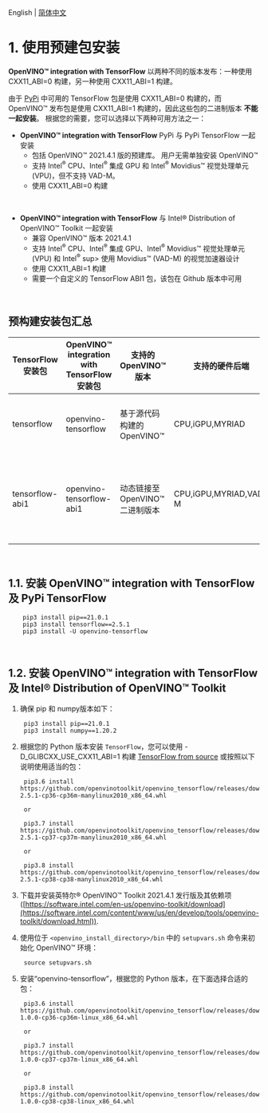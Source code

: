 English | [简体中文](./INSTALL_cn.md) 

# 1. <a name='Pre-BuiltPackages'></a>使用预建包安装

**OpenVINO™ integration with TensorFlow** 以两种不同的版本发布：一种使用 CXX11_ABI=0 构建，另一种使用 CXX11_ABI=1 构建。

由于 [PyPi](https://pypi.org) 中可用的 TensorFlow 包是使用 CXX11_ABI=0 构建的，而 OpenVINO™ 发布包是使用 CXX11_ABI=1 构建的，因此这些包的二进制版本 **不能一起安装**。 根据您的需要，您可以选择以下两种可用方法之一：

- **OpenVINO™ integration with TensorFlow** PyPi 与 PyPi TensorFlow 一起安装
    * 包括 OpenVINO™ 2021.4.1 版的预建库。 用户无需单独安装 OpenVINO™ 
    * 支持 Intel<sup>®</sup> CPU、Intel<sup>®</sup> 集成 GPU 和 Intel<sup>®</sup> Movidius™ 视觉处理单元 (VPU)，但不支持 VAD-M。
    * 使用 CXX11_ABI=0 构建  

<br/>  

- **OpenVINO™ integration with TensorFlow** 与 Intel® Distribution of OpenVINO™ Toolkit 一起安装
    * 兼容 OpenVINO™ 版本 2021.4.1
    * 支持 Intel<sup>®</sup> CPU、Intel<sup>®</sup> 集成 GPU、Intel<sup>®</sup> Movidius™ 视觉处理单元 (VPU) 和 Intel<sup>®</sup> sup> 使用 Movidius™ (VAD-M) 的视觉加速器设计
    * 使用 CXX11_ABI=1 构建  
    * 需要一个自定义的 TensorFlow ABI1 包，该包在 Github 版本中可用 

<br/>  

## <a name='Prebuiltpackagessummary'></a>预构建安装包汇总
  
|TensorFlow 安装包| **OpenVINO™ integration with TensorFlow** 安装包|支持的 OpenVINO™ 版本|支持的硬件后端|注释|
| -----------------|-----------------------------------|----------------------------|---------------------------|----------------|
|tensorflow| openvino-tensorflow| 基于源代码构建的 OpenVINO™|CPU,iGPU,MYRIAD|**OpenVINO™** 库通过源代码构建，包含在 wheel 安装包中|
|tensorflow-abi1| openvino-tensorflow-abi1|动态链接至 OpenVINO™ 二进制版本|CPU,iGPU,MYRIAD,VAD-M|**OpenVINO™ integration with TensorFlow** 库可动态链接至 OpenVINO™ 二进制文件|
<br/>  

##  1.1. <a name='InstallOpenVINOintegrationwithTensorFlowalongsidePyPiTensorFlow'></a>安装 **OpenVINO™ integration with TensorFlow** 及 PyPi TensorFlow

        pip3 install pip==21.0.1
        pip3 install tensorflow==2.5.1
        pip3 install -U openvino-tensorflow
<br/> 

##  1.2. <a name='InstallOpenVINOintegrationwithTensorFlowalongsidetheIntelDistributionofOpenVINOToolkit'></a>安装 **OpenVINO™ integration with TensorFlow** 及 Intel® Distribution of OpenVINO™ Toolkit

1. 确保 pip 和 numpy版本如下：

        pip3 install pip==21.0.1
        pip3 install numpy==1.20.2

2. 根据您的 Python 版本安装 `TensorFlow`，您可以使用 -D_GLIBCXX_USE_CXX11_ABI=1 构建 [TensorFlow from source](https://github.com/openvinotoolkit/openvino_tensorflow/blob/master/docs/BUILD_cn.md#tensorflow) 或按照以下说明使用适当的包：

        pip3.6 install https://github.com/openvinotoolkit/openvino_tensorflow/releases/download/v1.0.0/tensorflow_abi1-2.5.1-cp36-cp36m-manylinux2010_x86_64.whl

        or

        pip3.7 install https://github.com/openvinotoolkit/openvino_tensorflow/releases/download/v1.0.0/tensorflow_abi1-2.5.1-cp37-cp37m-manylinux2010_x86_64.whl

        or

        pip3.8 install https://github.com/openvinotoolkit/openvino_tensorflow/releases/download/v1.0.0/tensorflow_abi1-2.5.1-cp38-cp38-manylinux2010_x86_64.whl

3. 下载并安装英特尔® OpenVINO™ Toolkit 2021.4.1 发行版及其依赖项 ([https://software.intel.com/en-us/openvino-toolkit/download](https://software.intel.com/content/www/us/en/develop/tools/openvino-toolkit/download.html)).

4. 使用位于 <code>\<openvino\_install\_directory\>\/bin</code> 中的 `setupvars.sh` 命令来初始化 OpenVINO™ 环境：

        source setupvars.sh

5. 安装“openvino-tensorflow”，根据您的 Python 版本，在下面选择合适的包：

        pip3.6 install https://github.com/openvinotoolkit/openvino_tensorflow/releases/download/v1.0.0/openvino_tensorflow_abi1-1.0.0-cp36-cp36m-linux_x86_64.whl

        or

        pip3.7 install https://github.com/openvinotoolkit/openvino_tensorflow/releases/download/v1.0.0/openvino_tensorflow_abi1-1.0.0-cp37-cp37m-linux_x86_64.whl

        or

        pip3.8 install https://github.com/openvinotoolkit/openvino_tensorflow/releases/download/v1.0.0/openvino_tensorflow_abi1-1.0.0-cp38-cp38-linux_x86_64.whl


